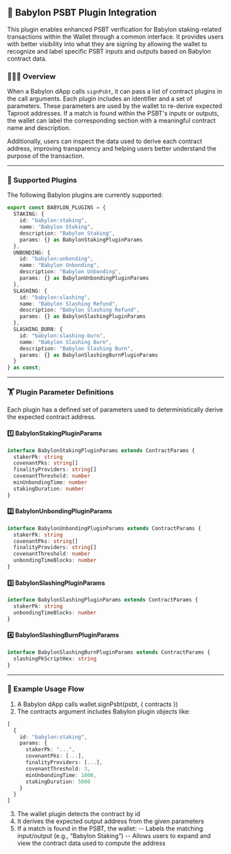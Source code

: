 ## 🚀 Babylon PSBT Plugin Integration

This plugin enables enhanced PSBT verification for Babylon staking-related transactions within the Wallet through a common interface. It provides users with better visibility into what they are signing by allowing the wallet to recognize and label specific PSBT inputs and outputs based on Babylon contract data.

### 👨🏻‍💻 Overview

When a Babylon dApp calls `signPsbt`, it can pass a list of contract plugins in the call arguments. Each plugin includes an identifier and a set of parameters. These parameters are used by the wallet to re-derive expected Taproot addresses. If a match is found within the PSBT's inputs or outputs, the wallet can label the corresponding section with a meaningful contract name and description.

Additionally, users can inspect the data used to derive each contract address, improving transparency and helping users better understand the purpose of the transaction.

---

### 💪 Supported Plugins

The following Babylon plugins are currently supported:

```ts
export const BABYLON_PLUGINS = {
  STAKING: {
    id: "babylon:staking",
    name: "Babylon Staking",
    description: "Babylon Staking",
    params: {} as BabylonStakingPluginParams
  },
  UNBONDING: {
    id: "babylon:unbonding",
    name: "Babylon Unbonding",
    description: "Babylon Unbonding",
    params: {} as BabylonUnbondingPluginParams
  },
  SLASHING: {
    id: "babylon:slashing",
    name: "Babylon Slashing Refund",
    description: "Babylon Slashing Refund",
    params: {} as BabylonSlashingPluginParams
  },
  SLASHING_BURN: {
    id: "babylon:slashing-burn",
    name: "Babylon Slashing Burn",
    description: "Babylon Slashing Burn",
    params: {} as BabylonSlashingBurnPluginParams
  }
} as const;
```

---

### 🏋️ Plugin Parameter Definitions

Each plugin has a defined set of parameters used to deterministically derive the expected contract address.

#### 1️⃣ BabylonStakingPluginParams
```ts
interface BabylonStakingPluginParams extends ContractParams {
  stakerPk: string
  covenantPks: string[]
  finalityProviders: string[]
  covenantThreshold: number
  minUnbondingTime: number
  stakingDuration: number
}
```

#### 2️⃣ BabylonUnbondingPluginParams

```ts
interface BabylonUnbondingPluginParams extends ContractParams {
  stakerPk: string
  covenantPks: string[]
  finalityProviders: string[]
  covenantThreshold: number
  unbondingTimeBlocks: number
}
```

#### 3️⃣ BabylonSlashingPluginParams

```ts
interface BabylonSlashingPluginParams extends ContractParams {
  stakerPk: string
  unbondingTimeBlocks: number
}
```

#### 4️⃣ BabylonSlashingBurnPluginParams
```ts
interface BabylonSlashingBurnPluginParams extends ContractParams {
  slashingPkScriptHex: string
}
```

---

### 🧐 Example Usage Flow

1. A Babylon dApp calls wallet.signPsbt(psbt, { contracts })
2. The contracts argument includes Babylon plugin objects like:

```ts
[
  {
    id: "babylon:staking",
    params: {
      stakerPk: "...",
      covenantPks: [...],
      finalityProviders: [...],
      covenantThreshold: 3,
      minUnbondingTime: 1000,
      stakingDuration: 5000
    }
  }
]
```

3. The wallet plugin detects the contract by id
4. It derives the expected output address from the given parameters
5. If a match is found in the PSBT, the wallet:
 -- Labels the matching input/output (e.g., “Babylon Staking”)
 -- Allows users to expand and view the contract data used to compute the address